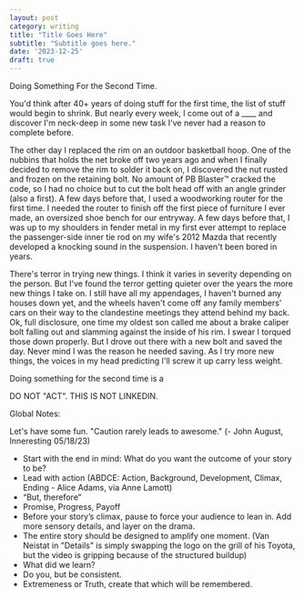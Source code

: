 ```yaml
---
layout: post
category: writing
title: "Title Goes Here"
subtitle: "Subtitle goes here."
date: '2023-12-25'
draft: true
---
```


Doing Something For the Second Time.

You'd think after 40+ years of doing stuff for the first time, the list of stuff would begin to shrink. But nearly every week, I come out of a ____ and discover I'm neck-deep in some new task I've never had a reason to complete before. 

The other day I replaced the rim on an outdoor basketball hoop. One of the nubbins that holds the net broke off two years ago and when I finally decided to remove the rim to solder it back on, I discovered the nut rusted and frozen on the retaining bolt. No amount of PB Blaster™ cracked the code, so I had no choice but to cut the bolt head off with an angle grinder (also a first). A few days before that, I used a woodworking router for the first time. I needed the router to finish off the first piece of furniture I ever made, an oversized shoe bench for our entryway. A few days before that, I was up to my shoulders in fender metal in my first ever attempt to replace the passenger-side inner tie rod on my wife's 2012 Mazda that recently developed a knocking sound in the suspension. I haven't been bored in years.

There's terror in trying new things. I think it varies in severity depending on the person. But I've found the terror getting quieter over the years the more new things I take on. I still have all my appendages, I haven't burned any houses down yet, and the wheels haven't come off any family members' cars on their way to the clandestine meetings they attend behind my back. Ok, full disclosure, one time my oldest son called me about a brake caliper bolt falling out and slamming against the inside of his rim. I swear I torqued those down properly. But I drove out there with a new bolt and saved the day. Never mind I was the reason he needed saving. As I try more new things, the voices in my head predicting I'll screw it up carry less weight. 

Doing something for the second time is a 

<!-- I already have a few firsts picked out for next year. Build a shed. Purchase a portable generator. Rent a hydraulic log splitter. <---< NOTE: Maybe irrelevant? -->

<!-- Notes for next time 2: The dissenting voices become powerless when you gain competence at practicing being a beginner. Discuss. -->

<!-- Notes for next time: Describe the difference in mindset between doing something for the first and second times -->

DO NOT "ACT". THIS IS NOT LINKEDIN.

Global Notes:

Let's have some fun. "Caution rarely leads to awesome." (- John August, Inneresting 05/18/23)

- Start with the end in mind: What do you want the outcome of your story to be?
- Lead with action (ABDCE: Action, Background, Development, Climax, Ending - Alice Adams, via Anne Lamott)
- “But, therefore”
- Promise, Progress, Payoff
- Before your story’s climax, pause to force your audience to lean in. Add more sensory details, and layer on the drama.
- The entire story should be designed to amplify one moment. (Van Neistat in "Details" is simply swapping the logo on the grill of his Toyota, but the video is gripping because of the structured buildup)
- What did we learn?
- Do you, but be consistent.
- Extremeness or Truth, create that which will be remembered.